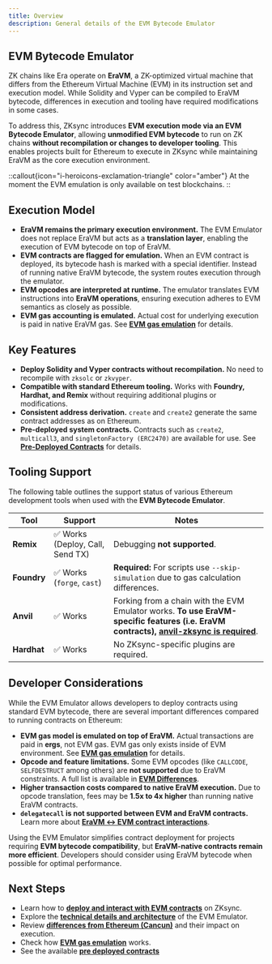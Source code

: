 ```yaml
---
title: Overview
description: General details of the EVM Bytecode Emulator
---
```

## EVM Bytecode Emulator

ZK chains like Era operate on **EraVM**, a ZK-optimized virtual machine that differs from the Ethereum Virtual Machine (EVM)
in its instruction set and execution model. While Solidity and Vyper can be compiled to EraVM bytecode, differences in
execution and tooling have required modifications in some cases.

To address this, ZKsync introduces **EVM execution mode via an EVM Bytecode Emulator**, allowing **unmodified EVM bytecode** to run
on ZK chains **without recompilation or changes to developer tooling**. This enables projects built for Ethereum to execute in
ZKsync while maintaining EraVM as the core execution environment.

::callout{icon="i-heroicons-exclamation-triangle" color="amber"}
At the moment the EVM emulation is only available on test blockchains.
::

## Execution Model

- **EraVM remains the primary execution environment.** The EVM Emulator does not replace EraVM but acts as a **translation layer**,
  enabling the execution of EVM bytecode on top of EraVM.
- **EVM contracts are flagged for emulation.** When an EVM contract is deployed, its bytecode hash is marked with a special identifier.
  Instead of running native EraVM bytecode, the system routes execution through the emulator.
- **EVM opcodes are interpreted at runtime.** The emulator translates EVM instructions into **EraVM operations**, ensuring execution
  adheres to EVM semantics as closely as possible.
- **EVM gas accounting is emulated.** Actual cost for underlying execution is paid in native EraVM gas.
  See **[EVM gas emulation](./evm-gas-emulation)** for details.

## Key Features

- **Deploy Solidity and Vyper contracts without recompilation.** No need to recompile with `zksolc` or `zkvyper`.
- **Compatible with standard Ethereum tooling.** Works with **Foundry, Hardhat, and Remix** without requiring additional plugins or modifications.
- **Consistent address derivation.** `create` and `create2` generate the same contract addresses as on Ethereum.
- **Pre-deployed system contracts.** Contracts such as `create2`, `multicall3`, and `singletonFactory (ERC2470)` are available
  for use. See **[Pre-Deployed Contracts](./pre-deployed-contracts)** for details.

## Tooling Support

The following table outlines the support status of various Ethereum development tools when used with the **EVM Bytecode Emulator**.

| **Tool** | **Support** | **Notes** |
|----------|------------|-----------|
| **Remix** | ✅ Works (Deploy, Call, Send TX) | Debugging **not supported**. |
| **Foundry** | ✅ Works (`forge`, `cast`) | **Required:** For scripts use `--skip-simulation` due to gas calculation differences. |
| **Anvil** | ✅ Works | Forking from a chain with the EVM Emulator works. **To use EraVM-specific features (i.e. EraVM contracts), [anvil-zksync is required](../../../zksync-era/tooling/local-setup/anvil-zksync-node)**. |
| **Hardhat** | ✅ Works | No ZKsync-specific plugins are required. |

## Developer Considerations

While the EVM Emulator allows developers to deploy contracts using standard EVM bytecode, there are several important differences
compared to running contracts on Ethereum:

- **EVM gas model is emulated on top of EraVM.** Actual transactions are paid in **ergs**, not EVM gas. EVM gas only exists inside of EVM environment.
  See **[EVM gas emulation](./evm-gas-emulation)** for details.
- **Opcode and feature limitations.** Some EVM opcodes (like `CALLCODE`, `SELFDESTRUCT` among others) are **not supported** due to
  EraVM constraints. A full list is available in **[EVM Differences](./evm-differences)**.
- **Higher transaction costs compared to native EraVM execution.** Due to opcode translation, fees may be **1.5x to 4x higher**
  than running native EraVM contracts.
- **`delegatecall` is not supported between EVM and EraVM contracts.** Learn more about **[EraVM ↔ EVM contract interactions](./era-evm-interactions)**.

Using the EVM Emulator simplifies contract deployment for projects requiring **EVM bytecode compatibility**, but **EraVM-native contracts remain more efficient**.
Developers should consider using EraVM bytecode when possible for optimal performance.

## Next Steps

- Learn how to **[deploy and interact with EVM contracts](./deployment-execution)** on ZKsync.
- Explore the **[technical details and architecture](./technical-details)** of the EVM Emulator.
- Review **[differences from Ethereum (Cancun)](./evm-differences)** and their impact on execution.
- Check how **[EVM gas emulation](./evm-gas-emulation)** works.
- See the available **[pre deployed contracts](./pre-deployed-contracts)**
